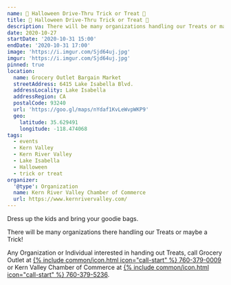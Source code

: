 ```yaml
---
name: 🎃 Halloween Drive-Thru Trick or Treat 🎃
title: 🎃 Halloween Drive-Thru Trick or Treat 🎃
description: There will be many organizations handling our Treats or maybe a Trick!
date: 2020-10-27
startDate: '2020-10-31 15:00'
endDate: '2020-10-31 17:00'
image: 'https://i.imgur.com/Sjd64uj.jpg'
imgur: 'https://i.imgur.com/Sjd64uj.jpg'
pinned: true
location:
  name: Grocery Outlet Bargain Market
  streetAddress: 6415 Lake Isabella Blvd.
  addressLocality: Lake Isabella
  addressRegion: CA
  postalCode: 93240
  url: 'https://goo.gl/maps/nYdaf1KvLeWvpWKP9'
  geo:
    latitude: 35.629491
    longitude: -118.474068
tags:
  - events
  - Kern Valley
  - Kern River Valley
  - Lake Isabella
  - Halloween
  - trick or treat
organizer:
  '@type': Organization
  name: Kern River Valley Chamber of Commerce
  url: https://www.kernrivervalley.com/
---
```

Dress up the kids and bring your goodie bags.

There will be many organizations there handling our Treats or maybe a Trick!

Any Organization or Individual interested in handing out Treats, call Grocery Outlet
at [{% include common/icon.html icon="call-start" %} 760-379-0009](tel:+1-760-379-0009) or Kern Valley Chamber of Commerce at [{% include common/icon.html icon="call-start" %} 760-379-5236](tel:+1-760-379-5236).
